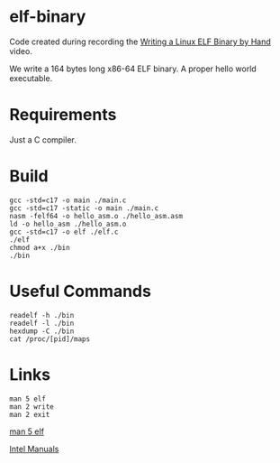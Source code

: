 # elf-binary
Code created during recording the [Writing a Linux ELF Binary by Hand](https://youtu.be/JM9jX2aqkog) video.

We write a 164 bytes long x86-64 ELF binary. A proper hello world executable.

# Requirements
Just a C compiler.

# Build
```
gcc -std=c17 -o main ./main.c
gcc -std=c17 -static -o main ./main.c
nasm -felf64 -o hello_asm.o ./hello_asm.asm
ld -o hello_asm ./hello_asm.o
gcc -std=c17 -o elf ./elf.c
./elf
chmod a+x ./bin
./bin
```

# Useful Commands
```
readelf -h ./bin
readelf -l ./bin
hexdump -C ./bin
cat /proc/[pid]/maps
```

# Links
```
man 5 elf
man 2 write
man 2 exit
```
[man 5 elf](https://www.man7.org/linux/man-pages/man5/elf.5.html)


[Intel Manuals](https://www.intel.com/content/www/us/en/developer/articles/technical/intel-sdm.html)
